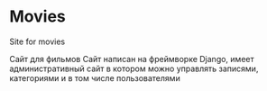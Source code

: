 # Movies
 Site for movies
 
 Сайт для фильмов 
 Сайт написан на фреймворке Django, имеет административный сайт в котором можно управлять записями, категориями и в том числе пользователями
 
